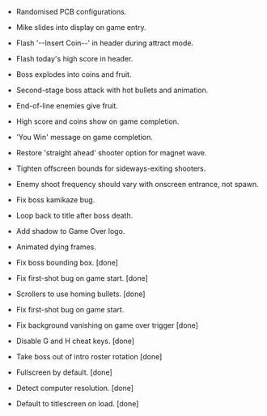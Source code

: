 
* Randomised PCB configurations.
* Mike slides into display on game entry.
* Flash '--Insert Coin--' in header during attract mode.
* Flash today's high score in header.
* Boss explodes into coins and fruit.
* Second-stage boss attack with hot bullets and animation.
* End-of-line enemies give fruit.
* High score and coins show on game completion.
* 'You Win' message on game completion.
* Restore 'straight ahead' shooter option for magnet wave.
* Tighten offscreen bounds for sideways-exiting shooters.
* Enemy shoot frequency should vary with onscreen entrance, not spawn.

* Fix boss kamikaze bug.
* Loop back to title after boss death.
* Add shadow to Game Over logo.
* Animated dying frames.

* Fix boss bounding box. [done]
* Fix first-shot bug on game start. [done]
* Scrollers to use homing bullets. [done]
* Fix first-shot bug on game start.
* Fix background vanishing on game over trigger [done]
* Disable G and H cheat keys. [done]
* Take boss out of intro roster rotation [done]
* Fullscreen by default. [done]
* Detect computer resolution. [done]
* Default to titlescreen on load. [done]

